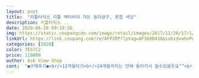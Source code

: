 ```yaml
---
layout: post 
title:  "리틀타익스 리틀 액티비티 가든 놀이완구, 혼합 색상" 
description: 리틀타익스 ..
date: 2020-06-28 09:10:50 
img: https://static.coupangcdn.com/image/retail/images/2017/11/20/17/1/788e343f-b7df-4596-a7f1-6f1e360a0a21.jpg 
linkUrl: https://link.coupang.com/re/AFFSDP?lptag=AF3600438&subid=ahnPublicAsk&pageKey=48485221&itemId=171468767&vendorItemId=70788675047&traceid=V0-113-8a702acfb729a53e 
categories: [1020] 
color: 7E57C2 
price: 119000 
author: Ask View Shop 
cont:  "●구매후기●<br/>12개월아기<br/>24개월까지는 안에 들어가서 놀수있을듯요^^<br/>36개월까진 갖고놀지않을것같고<br/>8개월무렵에는 미끄럼틀로 왔다갔다 잘해서 미끄럼틀 옆으로 뽀로로텐트 설치해줬더니 문열고 들어가서 놀다가 미끄럼틀로 나와서 텐트속에서 놀다 나오셔요 ㅋㅋ 제법 잘가지고 놀아서 잘 산거 같아요!<br/>9만원 넘었음 안샀을듯;;<br/>가격이 싸서 상태가 많이 안좋을까 걱정했지만,<br/>가든형으로 해놓으면 힘이없어요<br/>걱정했음;;<br/>겨울이라 춥고 코바이러스유행으로 아이와 집에만 있으니 놀아주는것도 한정적이고 아이가 점점 더 껌딱지가 되니 제가 더 힘들더라구요<br/>결정<br/>공넣기 다양한버튼 만지기 문앞에달린 실로폰치기 등등<br/>구입<br/>그시간에 이유식만들고 설거지하고 그래요<br/>러닝홈 할까 액티비티 할까 걱정하다<br/>로켓와우배송으로 새벽에 도착해 있어서 빨리 아기랑 놀아줄려고 출근전 남편한테 조립 좀 해달라고 부탁했어요 ㅎㅎㅎ<br/>마침 쿠팡에서 인터넷 최저가로 판매하더라구요.<br/> ㅎ<br/>문열고 닫고 넘좋아라해서 구석진곳에 자꾸 들어가려해서<br/>상태는 생각 보다 좋았습니다<br/>아기 7개월 됬을때 샀는데 좋아요.<br/> 후기가 호불호가 많아 걱정했는데 받자마자 한시간정도 까꿍놀이하고 놀아주니 좋아하더라구요.<br/><br/>아기 혼자 들어가서 앉아놀아도 공간 충분하고 오늘로 딱 9개월된 75센치 9킬로 아가예요! 혼자 놀때 보면 문열고 들어가는 뒷모습이 귀엽기도하고 웃기기도하네요.<br/><br/>아기가 기어다니고 잡고 서기 시작하면서 점퍼루는 길게 못타고 심심해 하길래 국민문짝 피이랑 고민고민하다 구매하게 됐어요.<br/><br/>아기가 들어갔다 나왔다 계속반복하고 놀아요ㅎ<br/>여러가지 놀이도 제법하네요^^<br/>완성해보니 아기가 들어가 놀공간이 넓지않은것같아<br/>일단<br/>잘 산거같아 뿌듯하네요<br/>잘흔들거림;;;;;<br/>저렴한가격에사서 전 그나마 만족요<br/>저혼자했거든요ㅋ<br/>조립은 후기들이 무시무시해서 유튜브로 미리 숙지하고 전동드릴로 혼자 조립했는데 20분도 안걸렸어요.<br/><br/>조립하는데3040분 걸렸어요 남편늦게와서<br/>중고사줄려고 당마켓이랑 중나라 맘카페 보고있던중<br/>중고제품살 가격으로 새제품 사주자는 마음으로 겟했습니다.<br/><br/>하우스형 가든형 두가지 형태로 아기에게 재미난 요소들이 많아 문열고 넘어가면서 혼자 잘 놀더라구요<br/>홈형 으로 해놓으면 튼튼한편인데<br/>" 
---
```


